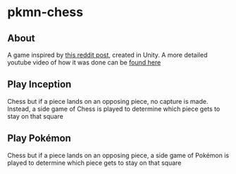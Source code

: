 # pkmn-chess

## About ##

A game inspired by [this reddit post](https://www.reddit.com/r/AnarchyChess/comments/qnlj27/chess_but_if_a_piece_lands_on_an_opposing_piece/), created in Unity. A more detailed youtube video of how it was done can be [found here](https://www.youtube.com/channel/UCdXqxD54HrI4qcK82u0vvFg)


## Play Inception ##

Chess but if a piece lands on an opposing piece, no capture is made. Instead, a side game of Chess is played to determine which piece gets to stay on that square

## Play Pokémon ##

Chess but if a piece lands on an opposing piece, a side game of Pokémon is played to determine which piece gets to stay on that square

